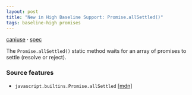 ```yaml
---
layout: post
title: "New in High Baseline Support: Promise.allSettled()"
tags: baseline-high promises
---
```


[caniuse](https://caniuse.com/?search=promise-allsettled) · [spec](https://tc39.es/ecma262/multipage/control-abstraction-objects.html#sec-promise.allsettled)

The `Promise.allSettled()` static method waits for an array of promises to settle (resolve or reject).

### Source features

- ``javascript.builtins.Promise.allSettled`` [[mdn]](https://developer.mozilla.org/en-US/search?q=javascript.builtins.Promise.allSettled)
